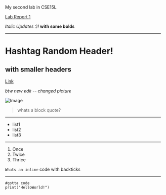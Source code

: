 My second lab in CSE15L

[Lab Report 1](lab-report-1-week2.html)

*Italic Updates :)!* **with some bolds**

---

# Hashtag Random Header!
## with smaller headers

[Link](https://www.youtube.com/watch?v=IOIQPBo1YJ4)

*btw new edit -- changed picture*

![Image](https://cdn.vox-cdn.com/thumbor/TmgXcq6_4URVd0YN0SotUf5WYeA=/1400x1400/filters:format(jpeg)/cdn.vox-cdn.com/uploads/chorus_asset/file/9556001/chicks.0.0.0.jpg)

> whats a block quote?

--- 

- list1
- list2
- list3

---

1. Once
2. Twice
3. Thrice

`Whats an inline` code with backticks

--- 

```
#gotta code
print("HelloWorld!")
```
